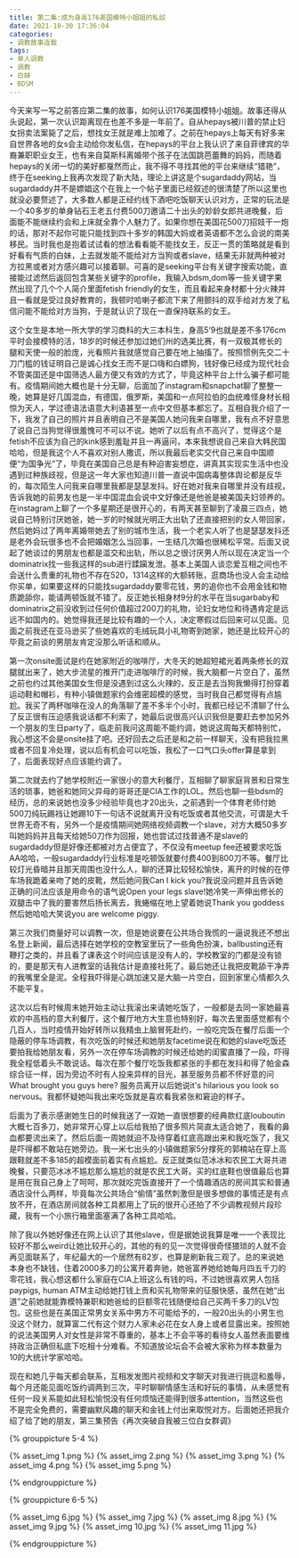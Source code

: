 ```yaml
---
title: 第二集:成为身高176美国模特小姐姐的私奴
date: 2021-10-30 17:36:04
categories:
- 调教故事连载
tags:
- 单人调教
- 调教
- 白妹
- BDSM
---
```


今天来写一写之前答应第二集的故事，如何认识176美国模特小姐姐。故事还得从头说起，第一次认识距离现在也差不多是一年前了。自从hepays被川普的禁止妇女拐卖法案毙了之后，想找女王就是难上加难了。之前在hepays上每天有好多来自世界各地的女s会主动给你发私信，在hepays的平台上我认识了来自菲律宾的华裔兼职职业女王，也有来自莫斯科离婚带个孩子在法国跳芭蕾舞的妈妈，而随着hepays的关闭一切的美好都戛然而止，我不得不寻找其他的平台来继续“猎艳”，终于在seeking上我再次发现了新大陆，理论上讲这是个sugardaddy网站，当sugardaddy并不是嫖娼这个在我上一个帖子里面已经叙述的很清楚了所以这里也就没必要赘述了，大多数人都是正经约线下酒吧吃饭聊天认识对方，正常的玩法是一个40多岁的单身钻石王老五付费500刀邀请二十出头的妙龄女郎共进晚餐，后面能不能继续约会和上床就全靠个人魅力了。如果你想在美国花500刀招妓干一炮的话，那对不起你可能只能找到四十多岁的韩国大妈或者英语都不怎么会说的南美移民。当时我也是抱着试试看的想法看看能不能找女王，反正一贯的策略就是看到好看有气质的白妹，上去就发能不能给对方当狗或者slave，结果无非就两种被对方拉黑或者对方感兴趣可以接着聊。可喜的是seeking平台有关键字搜索功能，直接能过滤然后返回包含某些关键字的profile，我输入bdsm,dom等一些关键字果然出现了几个个人简介里面fetish friendly的女生，而且看起来身材都十分火辣并且一看就是受过良好教育的，我顿时哈喇子都流下来了用颤抖的双手给对方发了私信问能不能给对方当狗，于是就认识了现在一直保持联系的女王。
<!-- more -->
这个女生是本地一所大学的学习商科的大三本科生，身高5‘9也就是差不多176cm平时会接模特的活，18岁的时候还参加过她们州的选美比赛，有一双极其修长的腿和天使一般的脸庞，光看照片我就感觉自己要在地上抽搐了。按照惯例先交二十刀门槛的钱证明自己是诚心找女王而不是口嗨和白嫖狗，钱好像已经成为现代社会不管美国还是中国筛选人最方便又有效的方式了，毕竟这种平台上什么骗子都可能有。疫情期间她大概也是十分无聊，后面加了instagram和snapchat聊了整整一晚，她算是好几国混血，有德国，俄罗斯，美国和一点阿拉伯的血统难怪身材长相惊为天人，学过德语法语意大利语甚至一点中文但基本都忘了。互相自我介绍了一下，我发了自己的照片并且表明自己不是美国人她问我来自哪里，我有点不好意思了说自己当狗觉得很羞愧可不可以不说。她听了以后有点不高兴了，觉得这个是fetish不应该为自己的kink感到羞耻并且一再逼问，本来我想说自己来自大韩民国哈哈，但是我这个人不喜欢对别人撒谎，所以我最后老实交代自己来自中国顺便“为国争光”了，毕竟在美国自己总是有种迫害妄想症，讲真其实现实生活中也没遇到过种族歧视，但是这一年大家也知道川普一直说中国病毒整体舆论都是反华的，每次陌生人问我来自哪里我都是瑟瑟发抖。好在她对我来自哪里并没有歧视，告诉我她的前男友也是一半中国混血会说中文好像还是他爸是被美国夫妇领养的。在instagram上聊了一个多星期还是很开心的，有两天甚至聊到了凌晨三四点，她说自己特别讨厌她爸，她一岁的时候就光明正大出轨了还直接把别的女人带回家，然后她妈过了两年离婚带她去了别的城市生活，我一个老实人听了也是瑟瑟发抖还是老外会玩很多也不会把婚姻怎么当回事，一生结几次婚也很稀松平常。后面又说起了她谈过的男朋友也都是滥交和出轨，所以总之很讨厌男人所以现在决定当一个dominatrix找一些我这样的sub进行蹂躏发泄。基本上美国人谈恋爱互相之间也不会送什么贵重的礼物也不存在520，1314这样的大额转账，逛商场也没人会主动给你买单，如果要这样的只能找sugardaddy要零花钱，男的追你也不会用金钱和物质跪舔你，能请两顿饭就不错了。反正她长相身材9分的水平在当sugarbaby和dominatrix之前没收到过任何价值超过200刀的礼物，论妇女地位和待遇肯定是远远不如国内的。她觉得我还是比较有趣的一个人，决定寒假过后回来可以见面。见面之前我还在亚马逊买了些她喜欢的毛绒玩具小礼物寄到她家，她还是比较开心的毕竟之前谈的男朋友肯定没那么听话和顺从。

第一次onsite面试是约在她家附近的咖啡厅，大冬天的她超短裙光着两条修长的双腿就出来了，她大步流星的推开门走进咖啡厅的时候，我大脑都一片空白了，虽然之前也约过其他美国女生但是没遇到过这么火辣的，反正是去当狗我懒得打扮穿着运动鞋和帽衫，有种小镇做题家约会维密超模的感觉，当时我自己都觉得有点尴尬。我买了两杯咖啡在没人的角落聊了差不多半个小时，我都已经记不清聊了什么了反正很有压迫感我说话都不利索了，她最后说很高兴认识我但是要赶去参加另外一个朋友的生日party了，临走前我问这周能不能约调，她说这周每天都特别忙，我心想这不会是onsite挂了吧。还好回去之后还是和之前一样聊天，没有把我拉黑或者不回复冷处理，说以后有机会可以吃饭，我松了一口气口头offer算是拿到了，后面表现好点应该能约调了。

第二次就去约了她学校附近一家很小的意大利餐厅，互相聊了聊家庭背景和日常生活的琐事，她爸和她同父异母的哥哥还是CIA工作的LOL。然后也聊一些bdsm的经历，总的来说她也没多少经验毕竟也才20出头，之前遇到一个体育老师付她500刀纯玩踢裆让她踢10下一句话不说就离开没有吃饭或者其他交流，可谓是大千世界无奇不有，另外一个是疫情期间她网络视频调教一个slave，对方大概50多岁叫她妈妈并且每天给她50刀作为回报，她也尝试过找普通不是slave的sugardaddy但是好像还都被对方占便宜了，不仅没有meetup fee还被要求吃饭AA哈哈，一般sugardaddy行业标准是吃顿饭就要付费400到800刀不等。餐厅比较灯光昏暗并且那天周围也没什么人，聊的还算比较轻松愉快，离开的时候的在停车场我跪着亲吻了她的皮靴，然后她问我Can I kick you?我说没问题并且告诉她正确的问法应该是用命令的语气说Open your legs slave!她冷笑一声伸出修长的双腿击中了我的要害然后扬长离去，我蜷缩在地上望着她说Thank you goddess然后她哈哈大笑说you are welcome piggy.

第三次我们商量好可以调教一次，但是她说要在公共场合我慌的一逼说我还不想出名登上新闻，最后选择在她学校的空教室里玩了一些角色扮演，ballbusting还有鞭打之类的，并且看了课表这个时间应该是没有人的，学校教室的门都是没有锁的，要是那天有人进教室的话我估计是直接社死了。最后她还让我把皮靴舔干净弄的我嘴里全是泥。全程我吓得是心跳加速又是大脑一片空白，回到家里心情都久久不能平复。

这次以后有时候周末她开始主动让我滚出来请她吃饭了，一般都是去同一家她最喜欢的中高档的意大利餐厅，这个餐厅地方大生意也特别好，每次去里面感觉都有个几百人，当时疫情开始好转所以我精虫上脑冒死赴约，一般吃完饭在餐厅后面一个隐蔽的停车场调教，有次吃饭的时候还和她朋友facetime说在和她的slave吃饭还要拍我给她朋友看，另外一次在停车场调教的时候还给她的闺蜜直播了一段，吓得我全程低着头不敢说话。每次在那个餐厅吃饭我都紧张的手都在发抖和得了帕金森综合征一样，因为旁边不时有人投来异样的目光，甚至服务员都不怀好意的问What brought you guys here? 服务员离开以后她说it's hilarious you look so nervous。我都怀疑她叫我出来吃饭就是喜欢看我紧张和窘迫的样子。

后面为了表示感谢她生日的时候我送了一双她一直很想要的经典款红底louboutin大概七百多刀，她非常开心穿上以后给我拍了很多照片简直太适合她了，我看的鼻血都要流出来了。然后后面一周她就迫不及待穿着红底高跟出来和我吃饭了，我又是吓得都不敢站在她旁边。我一米七出头的小镇做题家5分撑死的郭楠站在穿上高跟鞋就差不多185的超模面前着实有点尴尬。反正就类似范冰冰和农民工大哥共进晚餐，只要范冰冰不尴尬那么尴尬的就是农民工大哥。买的红底鞋也很值最后也算是用在我自己身上了呵呵，那次就吃完饭直接开了一个情趣酒店的房间其实和普通酒店没什么两样，毕竟每次公共场合“偷情”虽然刺激但是很多想做的事情还是有点放不开，在酒店房间就各种工具都用上了玩的很开心还拍了不少调教视频片段珍藏，我有一个小旅行箱里面塞满了各种工具哈哈。

除了我以外她好像还在网上认识了其他slave，但是据她说我算是唯一一个表现比较好不那么weird让她比较开心的，其他的有的见一次觉得很奇怪猥琐的人就不会再见面联系了，年纪最大的一个居然有82岁，也算是刷新我三观了。总的来说她本身也不缺钱，住着2000多刀的公寓开着奔驰，她爸富养她给她每月四五千刀的零花钱，我心想这都什么家庭在CIA上班这么有钱的吗，不过她很喜欢男人包括paypigs, human ATM主动给她打钱上贡和买礼物带来的征服快感，虽然在她“出道”之前她就能靠模特兼职和她爸给的巨额零花钱随便给自己买两千多刀的LV包包。这些也是在美国正常男女关系中男方不可能给予的，一般20出头的小男生也没这个财力，就算富二代有这个财力人家未必花在女人身上或者显露出来。按照她的说法美国男人对女性是非常不尊重的，基本上不会平等的看待女人虽然表面要维持政治正确但私底下吃相十分难看。不知道放论坛会不会被大家称为样本数量为10的大统计学家哈哈。

现在和她几乎每天都会联系，互相发发图片视频和文字聊天对我进行挑逗和羞辱，每个月还能见面吃饭约调两到三次，平时聊聊情感生活和好玩的事情，从未感觉有任何一段关系能如此轻松愉悦没有任何烦恼还能得到很多attention，当然这些也不是完全免费的，需要幽默风趣的聊天和金钱上付出来取悦对方。后面她还把我介绍了给了她的朋友，第三集预告《再次突破自我被三位白女群调》



{% grouppicture 5-4 %}

{% asset_img 1.png %}
{% asset_img 2.png %}
{% asset_img 3.png %}
{% asset_img 4.png %}
{% asset_img 5.png %}

{% endgrouppicture %}



{% grouppicture 6-5 %}

{% asset_img 6.jpg %}
{% asset_img 7.jpg %}
{% asset_img 8.jpg %}
{% asset_img 9.jpg %}
{% asset_img 10.jpg %}
{% asset_img 11.jpg %}

{% endgrouppicture %}